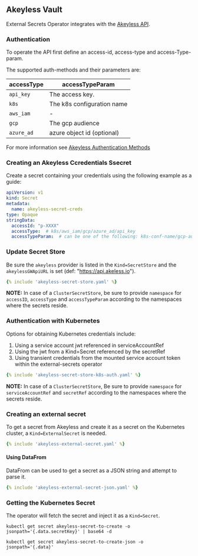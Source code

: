 ## Akeyless Vault

External Secrets Operator integrates with the [Akeyless API](https://docs.akeyless.io/reference#v2).

### Authentication

To operate the API first define an access-id, access-type and access-Type-param.

The supported auth-methods and their parameters are:

| accessType  | accessTypeParam                                                                                                                                                                                                                      |
| ------------- | --------------------------------------------------------------------------------------------------------------------------------------------------------------------------------------------------------------------------------- |
| `api_key`      | The access key.                                                                                                                                     |
| `k8s`         | The k8s configuration name |
| `aws_iam` |   -                                                         |
| `gcp` |      The gcp audience                                                      |
| `azure_ad` |  azure object id  (optional)                                                          |

For more information see [Akeyless Authentication Methods](https://docs.akeyless.io/docs/access-and-authentication-methods)

### Creating an Akeyless Ccredentials Ssecret

Create a secret containing your credentials using the following example as a guide:

```yaml
apiVersion: v1
kind: Secret
metadata:
  name: akeyless-secret-creds
type: Opaque
stringData:
  accessId: "p-XXXX"
  accessType:  # k8s/aws_iam/gcp/azure_ad/api_key
  accessTypeParam:  # can be one of the following: k8s-conf-name/gcp-audience/azure-obj-id/access-key
```

### Update Secret Store
Be sure the `akeyless` provider is listed in the `Kind=SecretStore` and the `akeylessGWApiURL` is set (def: "https://api.akeless.io").

```yaml
{% include 'akeyless-secret-store.yaml' %}
```
**NOTE:** In case of a `ClusterSecretStore`, be sure to provide `namespace` for `accessID`, `accessType` and `accessTypeParam`  according to the namespaces where the secrets reside.

### Authentication with Kubernetes

Options for obtaining Kubernetes credentials include:

1. Using a service account jwt referenced in serviceAccountRef
2. Using the jwt from a Kind=Secret referenced by the secretRef
3. Using transient credentials from the mounted service account token within the external-secrets operator

```yaml
{% include 'akeyless-secret-store-k8s-auth.yaml' %}
```
**NOTE:** In case of a `ClusterSecretStore`, Be sure to provide `namespace` for `serviceAccountRef` and `secretRef` according to  the namespaces where the secrets reside.


### Creating an external secret

To get a secret from Akeyless and create it as a secret on the Kubernetes cluster, a `Kind=ExternalSecret` is needed.

```yaml
{% include 'akeyless-external-secret.yaml' %}
```


#### Using DataFrom

DataFrom can be used to get a secret as a JSON string and attempt to parse it.

```yaml
{% include 'akeyless-external-secret-json.yaml' %}
```

### Getting the Kubernetes Secret
The operator will fetch the secret and inject it as a `Kind=Secret`.
```
kubectl get secret akeyless-secret-to-create -o jsonpath='{.data.secretKey}' | base64 -d
```

```
kubectl get secret akeyless-secret-to-create-json -o jsonpath='{.data}'
```
